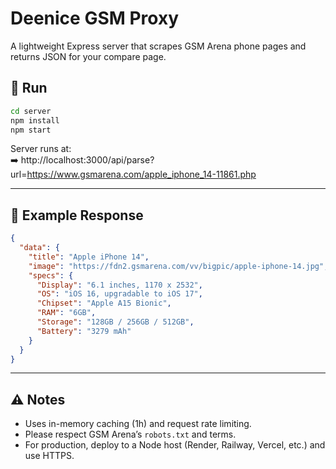 # Deenice GSM Proxy

A lightweight Express server that scrapes GSM Arena phone pages and returns JSON for your compare page.

## 🚀 Run

```bash
cd server
npm install
npm start
```

Server runs at:  
➡️ http://localhost:3000/api/parse?url=https://www.gsmarena.com/apple_iphone_14-11861.php

---

## 🧠 Example Response

```json
{
  "data": {
    "title": "Apple iPhone 14",
    "image": "https://fdn2.gsmarena.com/vv/bigpic/apple-iphone-14.jpg",
    "specs": {
      "Display": "6.1 inches, 1170 x 2532",
      "OS": "iOS 16, upgradable to iOS 17",
      "Chipset": "Apple A15 Bionic",
      "RAM": "6GB",
      "Storage": "128GB / 256GB / 512GB",
      "Battery": "3279 mAh"
    }
  }
}
```

---

## ⚠️ Notes
- Uses in-memory caching (1h) and request rate limiting.
- Please respect GSM Arena’s `robots.txt` and terms.
- For production, deploy to a Node host (Render, Railway, Vercel, etc.) and use HTTPS.
